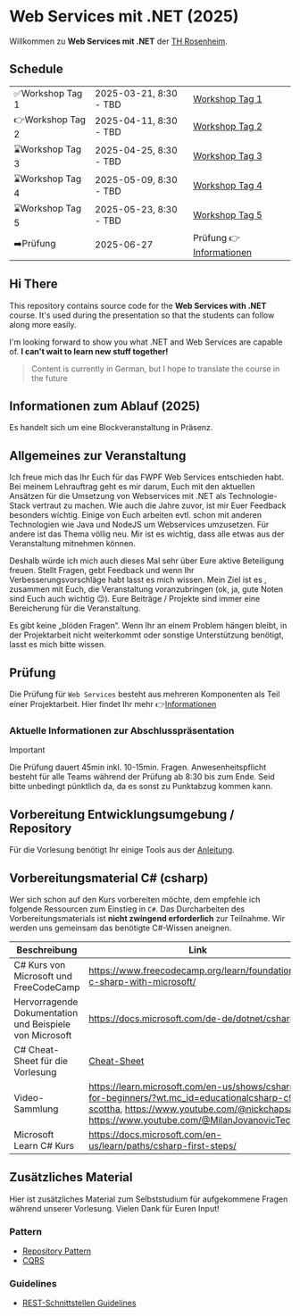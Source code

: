 # Web Services mit .NET (2025)

Willkommen zu **Web Services mit .NET** der [TH Rosenheim](https://www.th-rosenheim.de/).

## Schedule

|                   |                        |                                                      |
| ----------------- | ---------------------- | ---------------------------------------------------- |
| ✅Workshop Tag 1  | 2025-03-21, 8:30 - TBD | [Workshop Tag 1](course/01_workshop_day_1/readme.md) |
| 👉Workshop Tag 2 | 2025-04-11, 8:30 - TBD | [Workshop Tag 2](course/02_workshop_day_2/readme.md) |
| ⌛️Workshop Tag 3 | 2025-04-25, 8:30 - TBD | [Workshop Tag 3](course/03_workshop_day_3/readme.md) |
| ⌛️Workshop Tag 4 | 2025-05-09, 8:30 - TBD | [Workshop Tag 4](course/04_workshop_day_4/readme.md) |
| ⌛️Workshop Tag 5 | 2025-05-23, 8:30 - TBD | [Workshop Tag 5](course/05_workshop_day_5/readme.md) |
| ➡️Prüfung         | 2025-06-27             | Prüfung 👉[Informationen](course/00_exam/readme.md)  |

## Hi There

This repository contains source code for the **Web Services with .NET** course. It's used during the presentation so that the students can follow along more easily.

I'm looking forward to show you what .NET and Web Services are capable of.
**I can't wait to learn new stuff together!**

> Content is currently in German, but I hope to translate the course in the future

## Informationen zum Ablauf (2025)

Es handelt sich um eine Blockveranstaltung in Präsenz.

## Allgemeines zur Veranstaltung

Ich freue mich das Ihr Euch für das FWPF Web Services entschieden habt. Bei meinem Lehrauftrag geht es mir darum, Euch mit den aktuellen Ansätzen für die Umsetzung von Webservices mit .NET als Technologie-Stack vertraut zu machen. Wie auch die Jahre zuvor, ist mir Euer Feedback besonders wichtig. Einige von Euch arbeiten evtl. schon mit anderen Technologien wie Java und NodeJS um Webservices umzusetzen. Für andere ist das Thema völlig neu. Mir ist es wichtig, dass alle etwas aus der Veranstaltung mitnehmen können.

Deshalb würde ich mich auch dieses Mal sehr über Eure aktive Beteiligung freuen. Stellt Fragen, gebt Feedback und wenn Ihr Verbesserungsvorschläge habt lasst es mich wissen. Mein Ziel ist es , zusammen mit Euch, die Veranstaltung voranzubringen (ok, ja, gute Noten sind Euch auch wichtig 😉). Eure Beiträge / Projekte sind immer eine Bereicherung für die Veranstaltung.

Es gibt keine „blöden Fragen“. Wenn Ihr an einem Problem hängen bleibt, in der Projektarbeit nicht weiterkommt oder sonstige Unterstützung benötigt, lasst es mich bitte wissen.

## Prüfung

Die Prüfung für `Web Services` besteht aus mehreren Komponenten als Teil einer Projektarbeit. Hier findet Ihr mehr 👉[Informationen](course/00_exam/readme.md)

### Aktuelle Informationen zur Abschlusspräsentation

> [!IMPORTANT]
>
> Die Prüfung dauert 45min inkl. 10-15min. Fragen.
> Anwesenheitspflicht besteht für alle Teams während der Prüfung ab 8:30 bis zum Ende. Seid bitte unbedingt pünktlich da, da es sonst zu Punktabzug kommen kann.

## Vorbereitung Entwicklungsumgebung / Repository

Für die Vorlesung benötigt Ihr einige Tools aus der [Anleitung](00_prerequisites/setup_instructions.md).

## Vorbereitungsmaterial C\# (csharp)

Wer sich schon auf den Kurs vorbereiten möchte, dem empfehle ich folgende Ressourcen zum Einstieg in `C#`. Das Durcharbeiten des Vorbereitungsmaterials ist **nicht zwingend erforderlich** zur Teilnahme. Wir werden uns gemeinsam das benötigte C#-Wissen aneignen.

| Beschreibung                                            | Link                                                                                                                                                                                                       |
| ------------------------------------------------------- | ---------------------------------------------------------------------------------------------------------------------------------------------------------------------------------------------------------- |
| C# Kurs von Microsoft und FreeCodeCamp                  | https://www.freecodecamp.org/learn/foundational-c-sharp-with-microsoft/                                                                                                                                    |
| Hervorragende Dokumentation und Beispiele von Microsoft | https://docs.microsoft.com/de-de/dotnet/csharp/                                                                                                                                                            |
| C# Cheat-Sheet für die Vorlesung                        | [Cheat-Sheet](00_cheatsheets/csharplanguage/csharp_cheat_sheet.md)                                                                                                                                         |
| Video-Sammlung                                          | https://learn.microsoft.com/en-us/shows/csharp-for-beginners/?wt.mc_id=educationalcsharp-c9-scottha, https://www.youtube.com/@nickchapsas, https://www.youtube.com/@MilanJovanovicTech |
| Microsoft Learn C# Kurs                                 | https://docs.microsoft.com/en-us/learn/paths/csharp-first-steps/                                                                                                                                           |

## Zusätzliches Material

Hier ist zusätzliches Material zum Selbststudium für aufgekommene Fragen während unserer Vorlesung.
Vielen Dank für Euren Input!

### Pattern

- [Repository Pattern](extras/patterns/repository/repository-pattern.md)
- [CQRS](modules/cqrs/)

### Guidelines

- [REST-Schnittstellen Guidelines](extras/guidelines/rest-guidelines/rest-guidelines.md)
